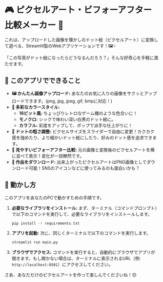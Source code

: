 # 🎮 ピクセルアート・ビフォーアフター比較メーカー 🎨

これは、アップロードした画像を懐かしのドット絵（ピクセルアート）に変換して遊べる、Streamlit製のWebアプリケーションです！🖼️✨

「この写真がドット絵になったらどうなるんだろう？」そんな好奇心を手軽に満たせます。

## 🌟 このアプリでできること

*   **🖼️ かんたん画像アップロード:** あなたのお気に入りの画像をサクッとアップロードできます。(png, jpg, jpeg, gif, bmpに対応！)
*   **🎨 多彩なカラースタイル:**
    *   **16ビット風:** ちょっぴりレトロなゲーム機のような色合いに！
    *   **モノクロ:** シックで味わい深い白黒のドット絵に。
    *   **カラフル:** 彩度をアップして、ポップで派手な仕上がりに！
*   **📏 ドットの粗さ調整:** ピクセルサイズをスライダーで自由に変更！カクカク感を強めたり、より細かいドット絵にしたり、好みのドット感を追求できます。
*   **👀 見やすいビフォーアフター比較:** 元の画像と変換後のピクセルアートを横に並べて表示！変化が一目瞭然です。
*   **💾 作品をダウンロード:** 出来上がったピクセルアートはPNG画像としてダウンロード可能！SNSのアイコンなどに使ってみるのも面白いかも？

## 🚀 動かし方

このアプリをあなたのPCで動かすための手順です。

1.  **必要なライブラリをインストール:**
    まず、ターミナル（コマンドプロンプト）で以下のコマンドを実行して、必要なライブラリをインストールします。

    ```bash
    pip install -r requirements.txt
    ```

2.  **アプリを起動:**
    次に、同じくターミナルで以下のコマンドを実行します。

    ```bash
    streamlit run main.py
    ```

3.  **ブラウザでアクセス:**
    コマンドを実行すると、自動的にブラウザでアプリが開きます。もし開かない場合は、ターミナルに表示されるURL（例: `http://localhost:8501`）にアクセスしてください。

さあ、あなただけのピクセルアートを作って楽しんでくださいね！😊